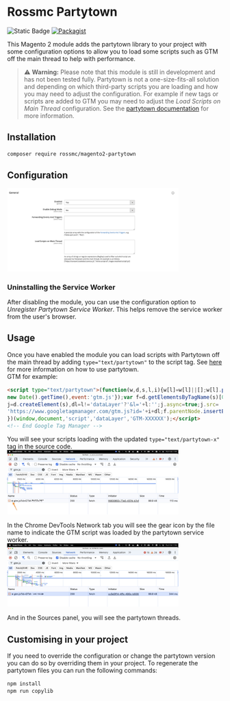 # Rossmc Partytown
![Static Badge](https://img.shields.io/badge/compatible-compatible?style=for-the-badge&label=Hyv%C3%A4&labelColor=%230A144B&color=%230A23B9%20)
[![Packagist](https://img.shields.io/packagist/v/rossmc/magento2-partytown?style=for-the-badge)](https://packagist.org/packages/rossmc/magento2-partytown)     

This Magento 2 module adds the partytown library to your project with some configuration options to allow you to load some scripts such as GTM off the main thread to help with performance.

> ⚠️ **Warning:** Please note that this module is still in development and has not been tested fully. Partytown is not a one-size-fits-all solution and depending on which third-party scripts you are loading and how you may need to adjust the configuration. For example if new tags or scripts are added to GTM you may need to adjust the _Load Scripts on Main Thread_ configuration. See the [partytown documentation](https://partytown.builder.io/) for more information. 

## Installation
```bash
composer require rossmc/magento2-partytown
```

## Configuration
<img src="./docs/configuration.jpg" width="400" />

### Uninstalling the Service Worker
After disabling the module, you can use the configuration option to _Unregister Partytown Service Worker_. This helps remove the service worker from the user's browser.

## Usage
Once you have enabled the module you can load scripts with Partytown off the main thread by adding `type="text/partytown"` to the script tag. 
See [here](https://partytown.builder.io/html) for more information on how to use partytown.      
GTM for example:
```html
<script type="text/partytown">(function(w,d,s,l,i){w[l]=w[l]||[];w[l].push({'gtm.start':
new Date().getTime(),event:'gtm.js'});var f=d.getElementsByTagName(s)[0],
j=d.createElement(s),dl=l!='dataLayer'?'&l='+l:'';j.async=true;j.src=
'https://www.googletagmanager.com/gtm.js?id='+i+dl;f.parentNode.insertBefore(j,f);
})(window,document,'script','dataLayer','GTM-XXXXXX');</script>
<!-- End Google Tag Manager -->
```

You will see your scripts loading with the updated `type="text/partytown-x"` tag in the source code.
<img src="./docs/head.jpg" width="400" />

In the Chrome DevTools Network tab you will see the gear icon by the file name to indicate the GTM script was loaded by the partytown service worker.      
<img src="./docs/network.jpg" width="400" />

And in the Sources panel, you will see the partytown threads.

## Customising in your project
If you need to override the configuration or change the partytown version you can do so by overriding them in your project. To regenerate the partytown files you can run the following commands:
```bash
npm install
npm run copylib
```
